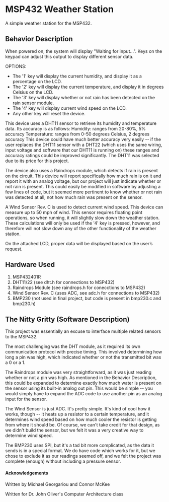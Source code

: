 # MSP432 Weather Station
A simple weather station for the MSP432.

## Behavior Description
When powered on, the system will display "Waiting for input…". Keys on the keypad can adjust this output to display different sensor data.

OPTIONS:
- The '1' key will display the current humidity, and display it as a percentage on the LCD.
- The '2' key will display the current temperature, and display it in degrees Celsius on the LCD.
- The '3' key will display whether or not rain has been detected on the rain sensor module.
- The '4' key will display current wind speed on the LCD.
- Any other key will reset the device.

This device uses a DHT11 sensor to retrieve its humidity and temperature data. Its accuracy is as follows:
Humidity: ranges from 20-80%, 5% accuracy
Temperature: ranges from 0-50 degrees Celsius, 2 degrees accuracy
This device could have much better accuracy very easily -- if the user replaces the DHT11 sensor with a DHT22 (which uses the same wiring, input voltage and software that our DHT11 is running on) these ranges and accuracy ratings could be improved significantly. The DHT11 was selected due to its price for this project.

The device also uses a Raindrops module, which detects if rain is present on the circuit. This device will report specifically how much rain is on it and report it with an analog voltage, but our project will just indicate whether or not rain is present. This could easily be modified in software by adjusting a few lines of code, but it seemed more pertinent to know whether or not rain was detected at all, not how much rain was present on the sensor.

A Wind Sensor Rev. C is used to detect current wind speed. This device can measure up to 50 mph of wind. This sensor requires floating point operations, so when running, it will slightly slow down the weather station. These calculations will only be used if the '4' key is pressed, however, and therefore will not slow down any of the other functionality of the weather station.

On the attached LCD, proper data will be displayed based on the user’s request.

## Hardware Used
1. MSP432401R
2. DHT11/22 (see dht.h for connections to MSP432)
3. Raindrops Module (see raindrops.h for conecctions to MSP432)
4. Wind Sensor Rev. C (uses ADC, see adc.h for connections to MSP432)
5. BMP230 (not used in final project, but code is present in bmp230.c and bmp230.h)

## The Nitty Gritty (Software Description)
This project was essentially an excuse to interface multiple related sensors to the MSP432. 

The most challenging was the DHT module, as it required its own communication protocol with precise timing. This involved determining how long a pin was high, which indicated whether or not the transmitted bit was a 0 or a 1.

The Raindrops module was very straightforward, as it was just reading whether or not a pin was high. As mentioned in the Behavior Description, this could be expanded to determine exactly how much water is present on the sensor using its built-in analog out pin. This would be simple -- you would simply have to expand the ADC code to use another pin as an analog input for the sensor.

The Wind Sensor is just ADC. It's pretty simple. It's kind of cool how it works, though -- it heats up a resistor to a certain temperature, and it determines wind speed based on how much cooler the resistor is getting from where it should be. Of course, we can't take credit for that design, as we didn't build the sensor, but we felt it was a very creative way to determine wind speed.

The BMP230 uses SPI, but it's a tad bit more complicated, as the data it sends is in a special format. We do have code which works for it, but we chose to exclude it as our readings seemed off, and we felt the project was complete (enough) without including a pressure sensor.

#### Acknowledgements
Written by Michael Georgariou and Connor McKee

Written for Dr. John Oliver's Computer Architecture class
